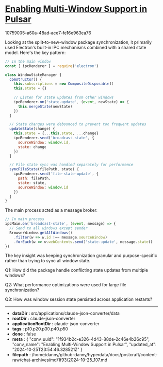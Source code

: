# [Enabling Multi-Window Support in Pulsar](https://claude.ai/chat/1f934b2c-e326-4d43-88de-2c46e4b26c95)

10759005-a60a-48ad-ace7-fe16e963ea76

 Looking at the split-to-new-window package synchronization, it primarily used Electron's built-in IPC mechanisms combined with a shared state model. Here's the key pattern:

```javascript
// In the main window
const { ipcRenderer } = require('electron')

class WindowStateManager {
  constructor() {
    this.subscriptions = new CompositeDisposable()
    this.state = {}
    
    // Listen for state updates from other windows
    ipcRenderer.on('state-update', (event, newState) => {
      this.mergeState(newState)
    })
  }

  // State changes were debounced to prevent too frequent updates
  updateState(change) {
    this.state = {...this.state, ...change}
    ipcRenderer.send('broadcast-state', {
      sourceWindow: window.id,
      state: change 
    })
  }

  // File state sync was handled separately for performance
  syncFileState(filePath, state) {
    ipcRenderer.send('file-state-update', {
      path: filePath,
      state: state,
      sourceWindow: window.id
    })
  }
}
```

The main process acted as a message broker:

```javascript
// In main process
ipcMain.on('broadcast-state', (event, message) => {
  // Send to all windows except sender
  BrowserWindow.getAllWindows()
    .filter(w => w.id !== message.sourceWindow)
    .forEach(w => w.webContents.send('state-update', message.state))
})
```

The key insight was keeping synchronization granular and purpose-specific rather than trying to sync all window state.

Q1: How did the package handle conflicting state updates from multiple windows?

Q2: What performance optimizations were used for large file synchronization?

Q3: How was window session state persisted across application restarts?

---

* **dataDir** : src/applications/claude-json-converter/data
* **rootDir** : claude-json-converter
* **applicationRootDir** : claude-json-converter
* **tags** : p10.p20.p30.p40.p50
* **done** : false
* **meta** : {
  "conv_uuid": "1f934b2c-e326-4d43-88de-2c46e4b26c95",
  "conv_name": "Enabling Multi-Window Support in Pulsar",
  "updated_at": "2024-10-25T23:54:46.328521Z"
}
* **filepath** : /home/danny/github-danny/hyperdata/docs/postcraft/content-raw/chat-archives/md/1f93/2024-10-25_107.md